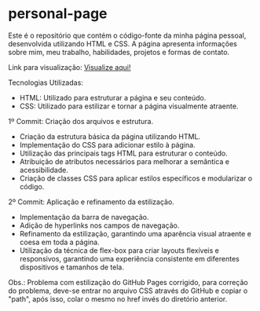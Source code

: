 # personal-page
Este é o repositório que contém o código-fonte da minha página pessoal, desenvolvida utilizando HTML e CSS. A página apresenta informações sobre mim, meu trabalho, habilidades, projetos e formas de contato.

Link para visualização: [Visualize aqui!](https://samuel-almeida-dev.github.io/personal-page/)

Tecnologias Utilizadas: <br>
- HTML: Utilizado para estruturar a página e seu conteúdo. <br>
- CSS: Utilizado para estilizar e tornar a página visualmente atraente.

1º Commit: Criação dos arquivos e estrutura.
- Criação da estrutura básica da página utilizando HTML.
- Implementação do CSS para adicionar estilo à página.
- Utilização das principais tags HTML para estruturar o conteúdo.
- Atribuição de atributos necessários para melhorar a semântica e acessibilidade.
- Criação de classes CSS para aplicar estilos específicos e modularizar o código. 

2º Commit: Aplicação e refinamento da estilização.
- Implementação da barra de navegação.
- Adição de hyperlinks nos campos de navegação.
- Refinamento da estilização, garantindo uma aparência visual atraente e coesa em toda a página.
- Utilização da técnica de flex-box para criar layouts flexíveis e responsivos, garantindo uma experiência consistente em diferentes dispositivos e tamanhos de tela.

Obs.: Problema com estilização do GitHub Pages corrigido, para correção do problema, deve-se entrar no arquivo CSS através do GitHub e copiar o "path", após isso, colar o mesmo no href invés do diretório anterior.
